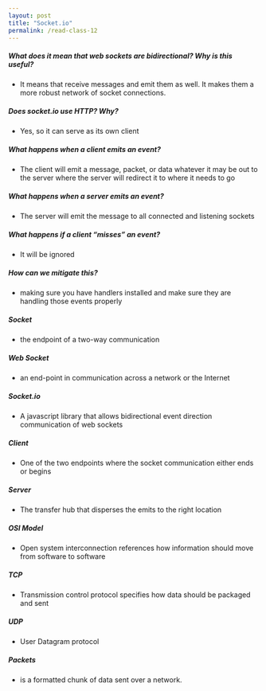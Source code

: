 ```yaml
---
layout: post
title: "Socket.io"
permalink: /read-class-12
---
```


##### What does it mean that web sockets are bidirectional? Why is this useful?
* It means that receive messages and emit them as well. It makes them a more robust network of socket connections.
 
##### Does socket.io use HTTP? Why?
* Yes, so it can serve as its own client
 
##### What happens when a client emits an event?
* The client will emit a message, packet, or data whatever it may be out to the server where the server will redirect it to where it needs to go
 
##### What happens when a server emits an event?
* The server will emit the message to all connected and listening sockets
 
##### What happens if a client “misses” an event?
* It will be ignored
 
##### How can we mitigate this?
* making sure you have handlers installed and make sure they are handling those events properly
 
 
##### Socket
* the endpoint of a two-way communication
 
##### Web Socket
*  an end-point in communication across a network or the Internet
 
##### Socket.io
* A javascript library that allows bidirectional event direction communication of web sockets
 
##### Client
* One of the two endpoints where the socket communication either ends or begins
 
##### Server
* The transfer hub that disperses the emits to the right location
 
##### OSI Model
* Open system interconnection references how information should move from software to software
 
##### TCP
* Transmission control protocol specifies how data should be packaged and sent
 
##### UDP
* User Datagram protocol 
 
##### Packets
* is a formatted chunk of data sent over a network.

